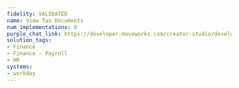 ```yaml
---
fidelity: VALIDATED
name: View Tax Documents
num_implementations: 0
purple_chat_link: https://developer.moveworks.com/creator-studio/developer-tools/purple-chat-builder/?workspace=%7B%22title%22%3A%22My+Workspace%22%2C%22botSettings%22%3A%7B%7D%2C%22mocks%22%3A%5B%7B%22id%22%3A157%2C%22title%22%3A%22Mock+1%22%2C%22transcript%22%3A%7B%22settings%22%3A%7B%22colorStyle%22%3A%22LIGHT%22%2C%22startTime%22%3A%2211%3A43+AM%22%2C%22defaultPerson%22%3A%22PAUL%22%2C%22editable%22%3Atrue%7D%2C%22messages%22%3A%5B%7B%22from%22%3A%22USER%22%2C%22text%22%3A%22Where+can+I+find+my+tax+forms%3F%22%7D%2C%7B%22from%22%3A%22BOT%22%2C%22text%22%3A%22You+can+access+and+download+your+tax+forms+directly+from+here.+The+most+recent+ones+are+available+below+%F0%9F%91%87%22%2C%22cards%22%3A%5B%7B%22title%22%3A%22Available+Tax+Forms%22%2C%22text%22%3A%22Select+a+tax+form+to+view+or+download%3A%3Cbr%3E%3Cb%3E2023+W-2+Form%3C%2Fb%3E%3Cbr%3E%3Cb%3E2022+W-2+Form%3C%2Fb%3E%3Cbr%3E%3Cb%3E2021+W-2+Form%3C%2Fb%3E%3Cbr%3EFor+older+forms%2C+please+visit+the+archive.%22%2C%22buttons%22%3A%5B%7B%22style%22%3A%22PRIMARY%22%2C%22text%22%3A%22Download+2023+W-2+Form%22%7D%2C%7B%22text%22%3A%22Download+2022+W-2+Form%22%7D%2C%7B%22text%22%3A%22Download+2021+W-2+Form%22%7D%2C%7B%22text%22%3A%22Visit+Archive%22%7D%5D%7D%5D%7D%5D%7D%7D%5D%7D
solution_tags:
- Finance
- Finance - Payroll
- HR
systems:
- workday
---
```

